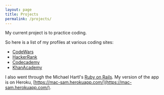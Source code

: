 ```yaml
---
layout: page
title: Projects
permalink: /projects/
---
```


My current project is to practice coding.

So here is a list of my profiles at various coding sites:

* [CodeWars](http://www.codewars.com/users/thefront)
* [HackerRank](https://www.hackerrank.com/rtzeng)
* [Codecademy](https://www.codecademy.com/rtzeng)
* [KhanAcademy](https://www.khanacademy.org/profile/kaid_997023413751452414665251/)

I also went through the Michael Hartl's
[Ruby on Rails](https://www.railstutorial.org/). My version of the app is on
Heroku, [https://mac-sam.herokuapp.com/](https://mac-sam.herokuapp.com/).
